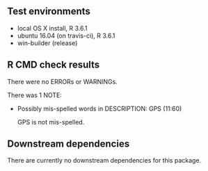## Test environments
* local OS X install, R 3.6.1
* ubuntu 16.04 (on travis-ci), R 3.6.1
* win-builder (release)

## R CMD check results
There were no ERRORs or WARNINGs.

There was 1 NOTE:

* Possibly mis-spelled words in DESCRIPTION:
  GPS (11:60)

  GPS is not mis-spelled.

## Downstream dependencies

There are currently no downstream dependencies for this package.